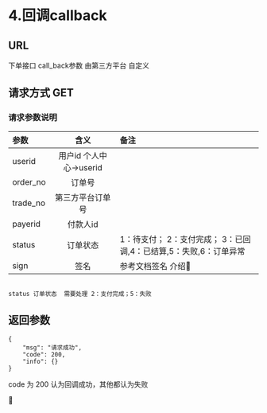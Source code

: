 # 4.回调callback



## URL

下单接口  call_back参数   由第三方平台 自定义



## 请求方式   GET
 
 
### 请求参数说明

| 参数        | 含义           | 备注  |
| :------------- |:-------------:| :-----|
| userid      | 用户id   个人中心->userid    |   |
| order_no     | 订单号      |    |
| trade_no    | 第三方平台订单号      |   |
| payerid     | 付款人id      |    |
| status     | 订单状态      |  1：待支付； 2：支付完成； 3：已回调,4：已结算,5：失败,6：订单异常 |
| sign    | 签名      |   参考文档签名 介绍  |


		
```

status 订单状态  需要处理 2：支付完成；5：失败

```		
		

## 返回参数
```$xslt
{
    "msg": "请求成功",
    "code": 200,
    "info": {}
}
```
code  为 200
认为回调成功，其他都认为失败


 









